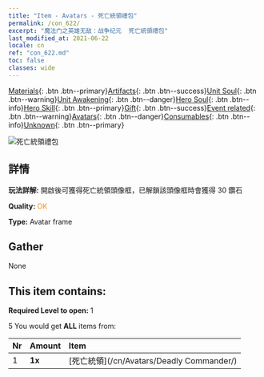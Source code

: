 ```yaml
---
title: "Item - Avatars - 死亡統領禮包"
permalink: /con_622/
excerpt: "魔法门之英雄无敌：战争纪元  死亡統領禮包"
last_modified_at: 2021-06-22
locale: cn
ref: "con_622.md"
toc: false
classes: wide
---
```

 [Materials](/ItemsCN/){: .btn .btn--primary}[Artifacts](/ItemsCN/Artifacts/){: .btn .btn--success}[Unit Soul](/ItemsCN/UnitSoul/){: .btn .btn--warning}[Unit Awakening](/ItemsCN/UnitAwakening/){: .btn .btn--danger}[Hero Soul](/ItemsCN/HeroSoul/){: .btn .btn--info}[Hero Skill](/ItemsCN/HeroSkill/){: .btn .btn--primary}[Gift](/ItemsCN/Gift/){: .btn .btn--success}[Event related](/ItemsCN/Events/){: .btn .btn--warning}[Avatars](/ItemsCN/Avatars/){: .btn .btn--danger}[Consumables](/ItemsCN/Consumables/){: .btn .btn--info}[Unknown](/ItemsCN/Unknown/){: .btn .btn--primary}

 ![死亡統領禮包](/images/t/i_907003.png)

## 詳情
 **玩法詳解:** 開啟後可獲得死亡統領頭像框，已解鎖該頭像框時會獲得 30 鑽石

 **Quality:** <span style="color: #FF8C00">OK</span>

 **Type:** Avatar frame

## Gather

  None

## This item contains:

 **Required Level to open:** 1

 5 You would get **ALL** items  from:

  | Nr | Amount |     Item    |
  |:---|:-------|:------------|
  | 1 |  **1x** | [死亡統領](/cn/Avatars/Deadly Commander/) |  | 
